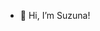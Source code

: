 - 👋 Hi, I’m Suzuna!
<!---
suzunachan/suzunachan is a ✨ special ✨ repository because its `README.md` (this file) appears on your GitHub profile.
You can click the Preview link to take a look at your changes.
--->
